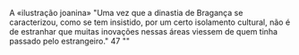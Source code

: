 A «ilustração joanina»
"Uma vez que a dinastia de Bragança se caracterizou, como se tem insistido, por um certo isolamento cultural, não é de estranhar que muitas inovações nessas áreas viessem de quem tinha passado pelo estrangeiro." 47
""